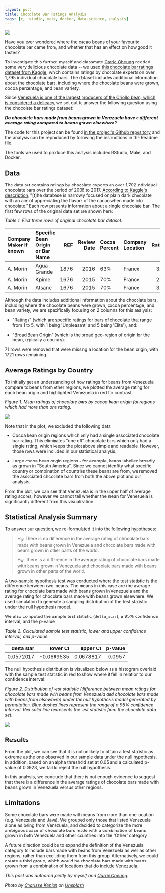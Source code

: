 ```yaml
---
layout: post
title: Chocolate Bar Ratings Analysis
tags: [r, rstudio, make, docker, data-science, analysis]
---
```


<img src="/images/chocolate.jpg" class="fit image">

Have you ever wondered where the cacao beans of your favourite chocolate bar came from, and whether that has an effect on how good it tastes?

To investigate this further, myself and classmate [Carrie Cheung](https://github.com/carrieklc) needed some very delicious chocolate data -- we used [this chocolate bar ratings dataset from Kaggle](https://www.kaggle.com/rtatman/chocolate-bar-ratings), which contains ratings by chocolate experts on over 1,795 individual chocolate bars. The dataset includes additional information about the chocolate bars, including where the chocolate beans were grown, cocoa percentage, and bean variety.

Since [Venezuela is one of the largest producers of the Criollo bean, which is considered a delicacy](https://en.wikipedia.org/wiki/Cocoa_bean), we set out to answer the following question using the chocolate bar ratings dataset:

_**Do chocolate bars made from beans grown in Venezuela have a different average rating compared to beans grown elsewhere?**_

The code for this project can be found [in the project's Github repository](https://github.com/UBC-MDS/DSCI_522-Chocolate_Ratings_Analysis) and the analysis can be reproduced by following the instructions in the Readme file.

The tools we used to produce this analysis included RStudio, Make, and Docker.







## Data

The data set contains ratings by chocolate experts on over 1,792 individual chocolate bars over the period of 2006 to 2017. [According to Kaggle's description,](https://www.kaggle.com/rtatman/chocolate-bar-ratings/home) "\[t\]he database is narrowly focused on plain dark chocolate with an aim of appreciating the flavors of the cacao when made into chocolate." Each row presents information about a single chocolate bar. The first few rows of the original data set are shown here:

*Table 1. First three rows of original chocolate bar dataset.*

| Company Maker if known | Specific Bean Origin or Bar Name |   REF|  Review Date| Cocoa Percent | Company Location |  Rating| Bean Type | Broad Bean Origin |
|:-----------------------|:---------------------------------|-----:|------------:|:--------------|:-----------------|-------:|:----------|:------------------|
| A. Morin               | Agua Grande                      |  1876|         2016| 63%           | France           |    3.75|           | Sao Tome          |
| A. Morin               | Kpime                            |  1676|         2015| 70%           | France           |    2.75|           | Togo              |
| A. Morin               | Atsane                           |  1676|         2015| 70%           | France           |    3.00|           | Togo              |

Although the data includes additional information about the chocolate bars, including where the chocolate beans were grown, cocoa percentage, and bean variety, we are specifically focusing on 2 columns for this analysis:

-   "Ratings" (which are specific ratings for bars of chocolate that range from 1 to 5, with 1 being 'Unpleasant' and 5 being 'Elite'), and:

-   "Broad Bean Origin" (which is the broad geo-region of origin for the bean, typically a country).

71 rows were removed that were missing a location for the bean origin, with 1721 rows remaining.

## Average Ratings by Country

To initially get an understanding of how ratings for beans from Venezuela compare to beans from other regions, we plotted the average rating for each bean origin and highlighted Venezuela in red for contrast.

*Figure 1. Mean ratings of chocolate bars by cocoa bean origin for regions which had more than one rating.*

<img src="/figs/2018-12-07-chocolate-bars/choc_data_viz.png" class="fit image">

Note that in the plot, we excluded the following data:

-   Cocoa bean origin regions which only had a single associated chocolate bar rating. This eliminates "one off" chocolate bars which only had a single rating, which keeps the plot above simple and readable. However, those rows were included in our statistical analysis.

-   Large cocoa bean origin regions - for example, beans labelled broadly as grown in "South America". Since we cannot idenfity what specific country or combination of countries these beans are from, we removed the associated chcoolate bars from both the above plot and our analysis.

From the plot, we can see that Venezuela is in the upper half of average rating scores; however we cannot tell whether the mean for Venezuela is significantly different from this visualization.

## Statistical Analysis Summary

To answer our question, we re-formulated it into the following hypotheses:

> H<sub>0</sub>: There is no difference in the average rating of chocolate bars made with beans grown in Venezuela and chocolate bars made with beans grown in other parts of the world.
>
> H<sub>A</sub>: There is a difference in the average rating of chocolate bars made with beans grown in Venezuela and chocolate bars made with beans grown in other parts of the world.

A two-sample hypothesis test was conducted where the test statistic is the difference between two means. The means in this case are the average rating for chocolate bars made with beans grown in Venezuela and the average rating for chocolate bars made with beans grown elsewhere. We used simulation to generate a sampling distribution of the test statistic under the null hypothesis model.

We also computed the sample test statistic (`delta_star`), a 95% confidence interval, and the p-value:

*Table 2. Calculated sample test statistic, lower and upper confidence interval, and p-value.*

|  delta star|    lower CI|   upper CI|  p-value|
|-----------:|-----------:|----------:|--------:|
|   0.0572017|  -0.0669535|  0.0678817|   0.0957|

The null hypothesis distribution is visualized below as a histogram overlaid with the sample test statistic in red to show where it fell in relation to our confidence interval:

*Figure 2. Distribution of test statistic (difference between mean ratings for chocolate bars made with beans from Venezuela and chocolate bars made with beans from elsewhere) under the null hypothesis model generated by permutation. Blue dashed lines represent the range of a 95% confidence interval. Red solid line represents the test statistic from the chocolate data set.*

<img src="/figs/2018-12-07-chocolate-bars/choc_ratings_analysis_viz.png" class="fit image">

## Results

From the plot, we can see that it is not unlikely to obtain a test statistic as extreme as the one observed in our sample data under the null hypothesis. In addition, based on an alpha threshold set at 0.05 and a calculated p-value of 0.0923, we fail to reject the null hypothesis.

In this analysis, we conclude that there is not enough evidence to suggest that there is a difference in the average ratings of chocolate bars made with beans grown in Venezuela versus other regions.

Limitations
-----------

Some chocolate bars were made with beans from more than one location (e.g. Venezuela and Java). We grouped only those that listed Venezuela alone as being from Venezuela, and decided to categorize the more ambiguous case of chocolate bars made with a combination of beans grown in both Venezuela and other countries into the 'Other' category

A future direction could be to expand the definition of the Venezuela category to include bars made with beans from Venezuela as well as other regions, rather than excluding them from this group. Alternatively, we could create a third group, which would be chocolate bars made with beans grown from a combination of locations that do include Venezuela.


_This post was authored jointly by myself and [Carrie Cheung](https://github.com/carrieklc)._

_Photo by [Charisse Kenion](https://unsplash.com/@charissek?utm_source=unsplash&utm_medium=referral&utm_content=creditCopyText) on [Unsplash](https://unsplash.com/)_
